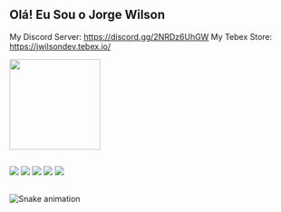## Olá! Eu Sou o Jorge Wilson
My Discord Server: https://discord.gg/2NRDz6UhGW
My Tebex Store: https://jwilsondev.tebex.io/

<div>
  <a href="https://github.com/Jorge-Wilson">
  <img height="160em" src="https://github-readme-stats.vercel.app/api?username=Jorge-Wilson&show_icons=true&theme=tokyonight&include_all_commits=true&count_private=true"/>
</div>
  
  ##
  
<div>
  <a href="https://www.instagram.com/jorge_wilson16/" target="_blank"><img src="https://img.shields.io/badge/-Instagram-%23E4405F?style=for-the-badge&logo=instagram&logoColor=white" target="_blank"></a>
  	<a href="https://www.twitch.tv/jorgewilson1" target="_blank"><img src="https://img.shields.io/badge/Twitch-9146FF?style=for-the-badge&logo=twitch&logoColor=white" target="_blank"></a>
   <a href="" target="_blank"><img src="https://img.shields.io/badge/Discord-7289DA?style=for-the-badge&logo=discord&logoColor=white" target="_blank"></a> 
  <a href = "mailto:jorgewilsonjunior@gmail.com"><img src="https://img.shields.io/badge/-Gmail-%23333?style=for-the-badge&logo=gmail&logoColor=white" target="_blank"></a>
  <a href="https://www.linkedin.com/in/jorge-wilson-2921891a3/" target="_blank"><img src="https://img.shields.io/badge/-LinkedIn-%230077B5?style=for-the-badge&logo=linkedin&logoColor=white" target="_blank"></a> 
  
 ##
  
  ![Snake animation](https://github.com/Jorge-Wilson/JorgeWilson-dev/blob/output/github-contribution-grid-snake.svg)
  
  
</div>
